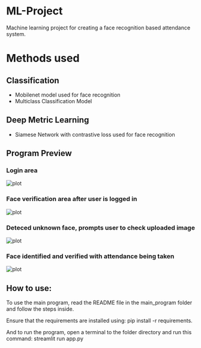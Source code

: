 # ML-Project
Machine learning project for creating a face recognition based attendance system.

# Methods used
## Classification
- Mobilenet model used for face recognition
- Multiclass Classification Model

## Deep Metric Learning
- Siamese Network with contrastive loss used for face recognition

## Program Preview
### Login area
![plot](./screenshots/login_area.png)
### Face verification area after user is logged in
![plot](./screenshots/face_verification_area.png)
### Deteced unknown face, prompts user to check uploaded image
![plot](./screenshots/unknown_face.png)
### Face identified and verified with attendance being taken
![plot](./screenshots/face_verified_attendance_taken.png)

## How to use:
To use the main program, read the README file in the main_program folder and follow the steps inside.

Ensure that the requirements are installed using: pip install -r requirements.

And to run the program, open a terminal to the folder directory and run this command: streamlit run app.py
